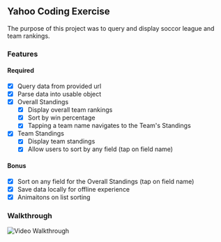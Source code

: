 ## Yahoo Coding Exercise

The purpose of this project was to query and display soccor league and team rankings.

### Features

#### Required

- [X] Query data from provided url
- [X] Parse data into usable object
- [X] Overall Standings
  - [X] Display overall team rankings
  - [X] Sort by win percentage
  - [X] Tapping a team name navigates to the Team's Standings
 - [X] Team Standings
   - [X] Display team standings
   - [X] Allow users to sort by any field (tap on field name)

#### Bonus

- [X] Sort on any field for the Overall Standings (tap on field name)
- [X] Save data locally for offline experience
- [X] Animaitons on list sorting

### Walkthrough

![Video Walkthrough](demo.gif)

